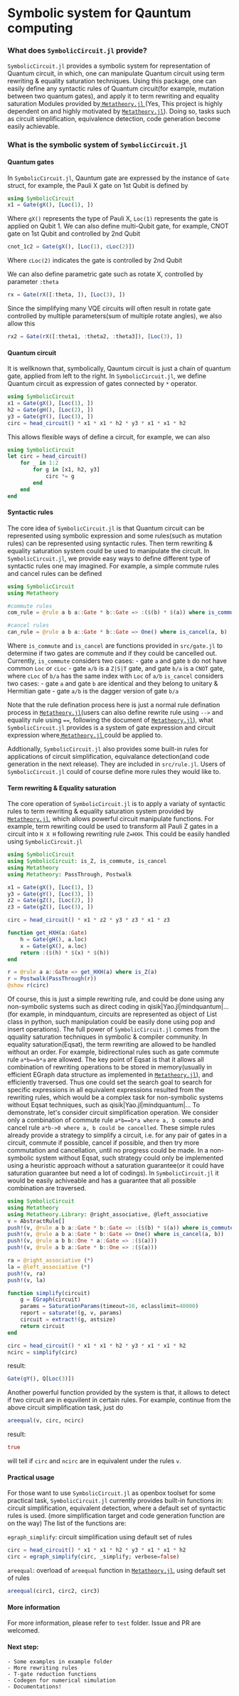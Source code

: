 
# Symbolic system for Qauntum computing

### What does `SymbolicCircuit.jl` provide?

`SymbolicCircuit.jl` provides a symbolic system for representation of Quantum circuit, in which, one can manipulate Quantum circuit using term rewriting & equality saturation techniques. Using this package, one can easily define any syntactic rules of Quantum circuit(for example, mutation between two quantum gates), and apply it to term rewriting and equality saturation Modules provided by[ `Metatheory.jl` ](https://github.com/JuliaSymbolics/Metatheory.jl)(Yes, This project is highly dependent on and highly motivated by [`Metatheory.jl`](https://github.com/JuliaSymbolics/Metatheory.jl)). Doing so, tasks such as circuit simplification, equivalence detection, code generation become easily achievable.

### What is the symbolic system of `SymbolicCircuit.jl`
#### Quantum gates
In `SymbolicCircuit.jl`, Qauntum gate are expressed by the instance of `Gate` struct, for example, the Pauli X gate on 1st Qubit is defined by
```julia
using SymbolicCircuit
x1 = Gate(gX(), [Loc(1), ])
```
Where `gX()` represents the type of Pauli X, `Loc(1)` represents the gate is applied on Qubit 1.
We can also define multi-Qubit gate, for example, CNOT gate on 1st Qubit and controlled by 2nd Qubit
```julia
cnot_1c2 = Gate(gX(), [Loc(1), cLoc(2)])
```
Where `cLoc(2)` indicates the gate is controlled by 2nd Qubit

We can also define parametric gate such as rotate X, controlled by parameter `:theta`
```julia
rx = Gate(rX([:theta, ]), [Loc(3), ])
```
Since the simplifying many VQE circuits will often result in rotate gate controlled by multiple parameters(sum of multiple rotate angles), we also allow this
```julia
rx2 = Gate(rX([:theta1, :theta2, :theta3]), [Loc(3), ])
```
#### Quantum circuit
It is wellknown that, symbolically, Qauntum circuit is just a chain of quantum gate, applied from left to the right. In `SymbolicCircuit.jl`, we define Quantum circuit as expression of gates connected by `*` operator. 
```julia
using SymbolicCircuit
x1 = Gate(gX(), [Loc(1), ])
h2 = Gate(gH(), [Loc(2), ])
y3 = Gate(gY(), [Loc(3), ])
circ = head_circuit() * x1 * x1 * h2 * y3 * x1 * x1 * h2
```
This allows flexible ways of define a circuit, for example, we can also
```julia
using SymbolicCircuit
let circ = head_circuit()
    for _ in 1:2
        for g in [x1, h2, y3]  
            circ *= g 
        end 
    end
end
```
#### Syntactic rules
The core idea of `SymbolicCircuit.jl` is that Quantum circuit can be represented using symbolic expression and some rules(such as mutation rules) can be represented using syntactic rules. Then term rewriting & equality saturation system could be used to manipulate the circuit. In `SymbolicCircuit.jl`, we provide easy ways to define different type of syntactic rules one may imagined. For example, a simple commute rules and cancel rules can be defined
```julia
using SymbolicCircuit
using Metatheory

#commute rules
com_rule = @rule a b a::Gate * b::Gate => :($(b) * $(a)) where is_commute(a, b)

#cancel rules
can_rule = @rule a b a::Gate * b::Gate => One() where is_cancel(a, b)

```
Where `is_commute` and `is_cancel` are functions provided in `src/gate.jl` to determine if two gates are commute and if they could be cancelled out. 
Currently, `is_commute` considers two cases:
    - gate `a` and gate `b` do not have common `Loc` or `cLoc`
    - gate `a/b` is a `Z|S|T` gate, and gate `b/a` is a `CNOT` gate, where `cLoc` of `b/a` has the same index with `Loc` of `a/b`
`is_cancel` considers two cases:
    - gate `a` and gate `b` are identical and they belong to unitary & Hermitian gate
    - gate `a/b` is the dagger version of gate `b/a`

Note that the rule defination process here is just a normal rule defination process in [`Metatheory.jl`](https://github.com/JuliaSymbolics/Metatheory.jl)(users can also define rewrite rule using `-->` and equality rule using `==`, following the document of [`Metatheory.jl`](https://github.com/JuliaSymbolics/Metatheory.jl)), what `SymbolicCircuit.jl` provides is a system of gate expression and circuit expression where[ `Metatheory.jl` ](https://github.com/JuliaSymbolics/Metatheory.jl)could be applied to. 

Addtionally, `SymbolicCircuit.jl` also provides some built-in rules for applications of circuit simplification, equivalance detection(and code generation in the next release). They are included in `src/rule.jl`. Users of `SymbolicCircuit.jl` could of course define more rules they would like to.  

#### Term rewriting & Equality saturation
The core operation of `SymbolicCircuit.jl` is to apply a variaty of syntactic rules to term rewriting & equality saturation system provided by [`Metatheory.jl`](https://github.com/JuliaSymbolics/Metatheory.jl), which allows powerful circuit manipulate functions. For example, term rewriting could be used to transform all Pauli Z gates in a circuit into `H X H` following rewriting rule `Z=HXH`. This could be easily handled using `SymbolicCircuit.jl`
```julia
using SymbolicCircuit
using SymbolicCircuit: is_Z, is_commute, is_cancel
using Metatheory
using Metatheory: PassThrough, Postwalk

x1 = Gate(gX(), [Loc(1), ])
y3 = Gate(gY(), [Loc(3), ])
z2 = Gate(gZ(), [Loc(2), ])
z3 = Gate(gZ(), [Loc(3), ])

circ = head_circuit() * x1 * z2 * y3 * z3 * x1 * z3

function get_HXH(a::Gate)
    h = Gate(gH(), a.loc)
    x = Gate(gX(), a.loc)
    return :($(h) * $(x) * $(h))
end

r = @rule a a::Gate => get_HXH(a) where is_Z(a)
r = Postwalk(PassThrough(r))
@show r(circ)
```
Of course, this is just a simple rewriting rule, and could be done using any non-symbolic systems such as direct coding in qisik|Yao.jl|mindquantum|...(for example, in mindquantum, circuits are represented as object of List class in python, such manipulation could be easily done using pop and insert operations). The full power of `SymbolicCircuit.jl` comes from the qquality saturation techniques in symbolic & compiler community. In equality saturation(Eqsat), the term rewriting are allowed to be handled without an order. For example, bidirectional rules such as gate commute rule `a*b==b*a` are allowed. The key point of Eqsat is that it allows all combination of rewriting operations to be stored in memory(usually in efficient EGraph data structure as implemented in [`Metatheory.jl`](https://github.com/JuliaSymbolics/Metatheory.jl)), and efficiently traversed. Thus one could set the search goal to search for specific expressions in all equivalent expressions resulted from the rewriting rules, which would be a complex task for non-symbolic systems without Eqsat techniques, such as qisik|Yao.jl|mindquantum|...
To demonstrate, let's consider circuit simplification operation. We consider only a combination of commute rule `a*b==b*a where a, b commute` and cancel rule `a*b->0 where a, b could be cancelled`. These simple rules already provide a strategy to simplify a circuit, i.e. for any pair of gates in a circuit, commute if possible, cancel if possible, and then try more commutation and cancellation, until no progress could be made. In a non-symbolic system without Eqsat, such strategy could only be implemented using a heuristic approach without a saturation guarantee(or it could have saturation guarantee but need a lot of codings). In `SymbolicCircuit.jl` it would be easily achiveable and has a guarantee that all possible combination are traversed.
```julia
using SymbolicCircuit
using Metatheory
using Metatheory.Library: @right_associative, @left_associative
v = AbstractRule[]
push!(v, @rule a b a::Gate * b::Gate => :($(b) * $(a)) where is_commute(a, b))
push!(v, @rule a b a::Gate * b::Gate => One() where is_cancel(a, b))
push!(v, @rule a b b::One * a::Gate => :($(a)))
push!(v, @rule a b a::Gate * b::One => :($(a)))

ra = @right_associative (*)
la = @left_associative (*)
push!(v, ra)
push!(v, la)

function simplify(circuit)
    g = EGraph(circuit)
    params = SaturationParams(timeout=10, eclasslimit=40000)
    report = saturate!(g, v, params)
    circuit = extract!(g, astsize)
    return circuit
end 

circ = head_circuit() * x1 * x1 * h2 * y3 * x1 * x1 * h2
ncirc = simplify(circ)
```
result:
```julia
Gate(gY(), Q[Loc(3)])
```

Another powerful function provided by the system is that, it allows to detect if two circuit are in equvilent in certain rules. For example, continue from the above circuit simplification task, just do
```julia
areequal(v, circ, ncirc)
```
result:
```julia
true
```
will tell if `circ` and `ncirc` are in equivalent under the rules `v`.


#### Practical usage 
For those want to use `SymbolicCircuit.jl` as openbox toolset for some practical task, `SymbolicCircuit.jl` currently provides built-in functions in: circuit simplification, equivalent detection, where a default set of syntactic rules is used. (more simplification target and code generation function are on the way)
The list of the functions are:

`egraph_simplify`: circuit simplification using default set of rules
```julia
circ = head_circuit() * x1 * x1 * h2 * y3 * x1 * x1 * h2
circ = egraph_simplify(circ, _simplify; verbose=false)
```
`areequal`: overload of `areequal` function in [`Metatheory.jl`](https://github.com/JuliaSymbolics/Metatheory.jl), using default set of rules
```julia
areequal(circ1, circ2, circ3)
```

#### More information
For more information, please refer to `test` folder. Issue and PR are welcomed.

#### Next step:
    - Some examples in example folder
    - More rewriting rules
    - T-gate reduction functions
    - Codegen for numerical simulation
    - Documentations!